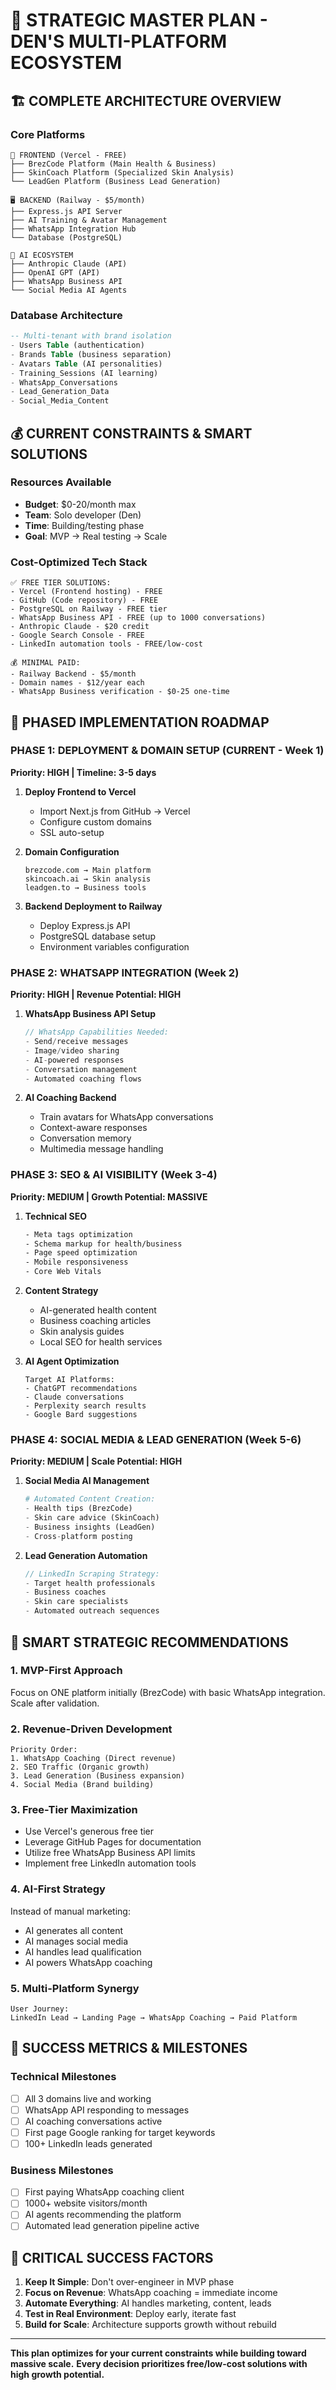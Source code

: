 # 🎯 STRATEGIC MASTER PLAN - DEN'S MULTI-PLATFORM ECOSYSTEM

## 🏗️ COMPLETE ARCHITECTURE OVERVIEW

### Core Platforms
```
📱 FRONTEND (Vercel - FREE)
├── BrezCode Platform (Main Health & Business)
├── SkinCoach Platform (Specialized Skin Analysis)  
└── LeadGen Platform (Business Lead Generation)

🖥️ BACKEND (Railway - $5/month)
├── Express.js API Server
├── AI Training & Avatar Management
├── WhatsApp Integration Hub
└── Database (PostgreSQL)

🤖 AI ECOSYSTEM
├── Anthropic Claude (API)
├── OpenAI GPT (API)
├── WhatsApp Business API
└── Social Media AI Agents
```

### Database Architecture
```sql
-- Multi-tenant with brand isolation
- Users Table (authentication)
- Brands Table (business separation)
- Avatars Table (AI personalities)
- Training_Sessions (AI learning)
- WhatsApp_Conversations
- Lead_Generation_Data
- Social_Media_Content
```

## 💰 CURRENT CONSTRAINTS & SMART SOLUTIONS

### Resources Available
- **Budget**: $0-20/month max
- **Team**: Solo developer (Den)
- **Time**: Building/testing phase
- **Goal**: MVP → Real testing → Scale

### Cost-Optimized Tech Stack
```
✅ FREE TIER SOLUTIONS:
- Vercel (Frontend hosting) - FREE
- GitHub (Code repository) - FREE  
- PostgreSQL on Railway - FREE tier
- WhatsApp Business API - FREE (up to 1000 conversations)
- Anthropic Claude - $20 credit
- Google Search Console - FREE
- LinkedIn automation tools - FREE/low-cost

💰 MINIMAL PAID:
- Railway Backend - $5/month
- Domain names - $12/year each
- WhatsApp Business verification - $0-25 one-time
```

## 🚀 PHASED IMPLEMENTATION ROADMAP

### PHASE 1: DEPLOYMENT & DOMAIN SETUP (CURRENT - Week 1)
**Priority: HIGH | Timeline: 3-5 days**

1. **Deploy Frontend to Vercel**
   - Import Next.js from GitHub → Vercel
   - Configure custom domains
   - SSL auto-setup

2. **Domain Configuration**
   ```
   brezcode.com → Main platform
   skincoach.ai → Skin analysis
   leadgen.to → Business tools
   ```

3. **Backend Deployment to Railway**
   - Deploy Express.js API
   - PostgreSQL database setup
   - Environment variables configuration

### PHASE 2: WHATSAPP INTEGRATION (Week 2)
**Priority: HIGH | Revenue Potential: HIGH**

1. **WhatsApp Business API Setup**
   ```javascript
   // WhatsApp Capabilities Needed:
   - Send/receive messages
   - Image/video sharing
   - AI-powered responses
   - Conversation management
   - Automated coaching flows
   ```

2. **AI Coaching Backend**
   - Train avatars for WhatsApp conversations
   - Context-aware responses
   - Conversation memory
   - Multimedia message handling

### PHASE 3: SEO & AI VISIBILITY (Week 3-4)
**Priority: MEDIUM | Growth Potential: MASSIVE**

1. **Technical SEO**
   ```html
   - Meta tags optimization
   - Schema markup for health/business
   - Page speed optimization
   - Mobile responsiveness
   - Core Web Vitals
   ```

2. **Content Strategy**
   - AI-generated health content
   - Business coaching articles
   - Skin analysis guides
   - Local SEO for health services

3. **AI Agent Optimization**
   ```
   Target AI Platforms:
   - ChatGPT recommendations
   - Claude conversations
   - Perplexity search results
   - Google Bard suggestions
   ```

### PHASE 4: SOCIAL MEDIA & LEAD GENERATION (Week 5-6)
**Priority: MEDIUM | Scale Potential: HIGH**

1. **Social Media AI Management**
   ```python
   # Automated Content Creation:
   - Health tips (BrezCode)
   - Skin care advice (SkinCoach) 
   - Business insights (LeadGen)
   - Cross-platform posting
   ```

2. **Lead Generation Automation**
   ```javascript
   // LinkedIn Scraping Strategy:
   - Target health professionals
   - Business coaches
   - Skin care specialists
   - Automated outreach sequences
   ```

## 🧠 SMART STRATEGIC RECOMMENDATIONS

### 1. **MVP-First Approach**
Focus on ONE platform initially (BrezCode) with basic WhatsApp integration. Scale after validation.

### 2. **Revenue-Driven Development**
```
Priority Order:
1. WhatsApp Coaching (Direct revenue)
2. SEO Traffic (Organic growth)
3. Lead Generation (Business expansion)
4. Social Media (Brand building)
```

### 3. **Free-Tier Maximization**
- Use Vercel's generous free tier
- Leverage GitHub Pages for documentation
- Utilize free WhatsApp Business API limits
- Implement free LinkedIn automation tools

### 4. **AI-First Strategy**
Instead of manual marketing:
- AI generates all content
- AI manages social media
- AI handles lead qualification
- AI powers WhatsApp coaching

### 5. **Multi-Platform Synergy**
```
User Journey:
LinkedIn Lead → Landing Page → WhatsApp Coaching → Paid Platform
```

## 🎯 SUCCESS METRICS & MILESTONES

### Technical Milestones
- [ ] All 3 domains live and working
- [ ] WhatsApp API responding to messages
- [ ] AI coaching conversations active
- [ ] First page Google ranking for target keywords
- [ ] 100+ LinkedIn leads generated

### Business Milestones
- [ ] First paying WhatsApp coaching client
- [ ] 1000+ website visitors/month
- [ ] AI agents recommending the platform
- [ ] Automated lead generation pipeline active

## 🚨 CRITICAL SUCCESS FACTORS

1. **Keep It Simple**: Don't over-engineer in MVP phase
2. **Focus on Revenue**: WhatsApp coaching = immediate income
3. **Automate Everything**: AI handles marketing, content, leads
4. **Test in Real Environment**: Deploy early, iterate fast
5. **Build for Scale**: Architecture supports growth without rebuild

---

**This plan optimizes for your current constraints while building toward massive scale.**
**Every decision prioritizes free/low-cost solutions with high growth potential.**